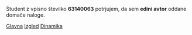 Študent z vpisno številko __63140063__ potrjujem, da sem __edini avtor__ oddane domače naloge.

[Glavna](https://rawgit.com/lg1506/stroboskop/master/stroboskop.html)
[Izgled](https://rawgit.com/lg1506/stroboskop/izgled/stroboskop.html)
[Dinamika](https://rawgit.com/lg1506/stroboskop/dinamika/stroboskop.html)
